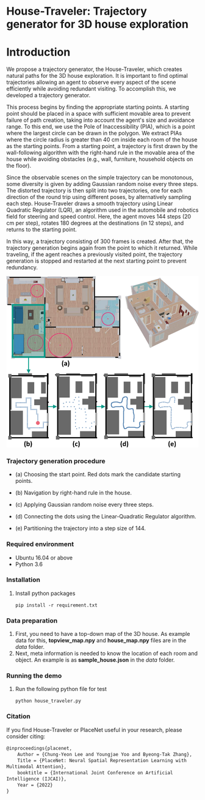# House-Traveler: Trajectory generator for 3D house exploration

# Introduction

We propose a trajectory generator, the House-Traveler, which creates natural paths for the 3D house exploration. It is important to find optimal trajectories allowing an agent to observe every aspect of the scene efficiently while avoiding redundant visiting. To accomplish this, we developed a trajectory generator. 

This process begins by finding the appropriate starting points. A starting point should be placed in a space with sufficient movable area to prevent failure of path creation, taking into account the agent's size and avoidance range. To this end, we use the Pole of Inaccessibility (PIA), which is a point where the largest circle can be drawn in the polygon. We extract PIAs where the circle radius is greater than 40 cm inside each room of the house as the starting points. From a starting point, a trajectory is first drawn by the wall-following algorithm with the right-hand rule in the movable area of the house while avoiding obstacles (e.g., wall, furniture, household objects on the floor).

Since the observable scenes on the simple trajectory can be monotonous, some diversity is given by adding Gaussian random noise every three steps. The distorted trajectory is then split into two trajectories, one for each direction of the round trip using different poses, by alternatively sampling each step. House-Traveler draws a smooth trajectory using Linear Quadratic Regulator (LQR), an algorithm used in the automobile and robotics field for steering and speed control. Here, the agent moves 144 steps (20 cm per step), rotates 180 degrees at the destinations (in 12 steps), and returns to the starting point.

In this way, a trajectory consisting of 300 frames is created. After that, the trajectory generation begins again from the point to which it returned. While traveling, if the agent reaches a previously visited point, the trajectory generation is stopped and restarted at the next starting point to prevent redundancy.

<p align="center"><img src="./data/house-traveler.png" /></p>



### Trajectory generation procedure

- (a) Choosing the start point. Red dots mark the candidate starting points. 

- (b) Navigation by right-hand rule in the house. 

- (c) Applying Gaussian random noise every three steps. 

- (d) Connecting the dots using the Linear-Quadratic Regulator algorithm. 

- (e) Partitioning the trajectory into a step size of 144.



### Required environment

- Ubuntu 16.04 or above
- Python 3.6



### Installation

1. Install python packages

   ```Shell
   pip install -r requirement.txt
   ```



### Data preparation

1. First, you need to have a top-down map of the 3D house. As example data for this, **topview_map.npy** and **house_map.npy** files are in the *data* folder.
2. Next, meta information is needed to know the location of each room and object. An example is as **sample_house.json** in the *data* folder.





### Running the demo

1. Run the following python file for test 

   ```Shell
   python house_traveler.py
   ```



### Citation

If you find House-Traveler or PlaceNet useful in your research, please consider citing:

    @inproceedings{placenet,
        Author = {Chung-Yeon Lee and Youngjae Yoo and Byeong-Tak Zhang},
        Title = {PlaceNet: Neural Spatial Representation Learning with Multimodal Attention},
        booktitle = {International Joint Conference on Artificial Intelligence (IJCAI)},
        Year = {2022}
    }
